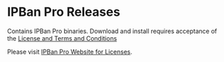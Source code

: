 # IPBan Pro Releases

Contains IPBan Pro binaries. Download and install requires acceptance of the <a href='https://ipban.com/terms-and-conditions/'>License and Terms and Conditions</a>
<br/>

Please visit <a href='https://ipban.com/products'>IPBan Pro Website for Licenses</a>.
